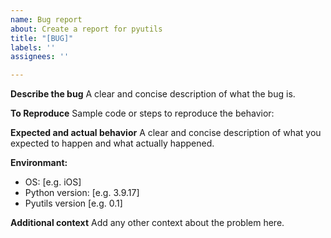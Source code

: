 ```yaml
---
name: Bug report
about: Create a report for pyutils
title: "[BUG]"
labels: ''
assignees: ''

---
```


**Describe the bug**
A clear and concise description of what the bug is.

**To Reproduce**
Sample code or steps to reproduce the behavior:

**Expected and actual behavior**
A clear and concise description of what you expected to happen and what actually happened.

**Environmant:**
 - OS: [e.g. iOS]
 - Python version: [e.g. 3.9.17]
 - Pyutils version [e.g. 0.1]

**Additional context**
Add any other context about the problem here.

